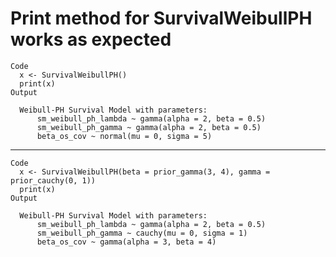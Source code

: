 # Print method for SurvivalWeibullPH works as expected

    Code
      x <- SurvivalWeibullPH()
      print(x)
    Output
      
      Weibull-PH Survival Model with parameters:
          sm_weibull_ph_lambda ~ gamma(alpha = 2, beta = 0.5)
          sm_weibull_ph_gamma ~ gamma(alpha = 2, beta = 0.5)
          beta_os_cov ~ normal(mu = 0, sigma = 5)
      

---

    Code
      x <- SurvivalWeibullPH(beta = prior_gamma(3, 4), gamma = prior_cauchy(0, 1))
      print(x)
    Output
      
      Weibull-PH Survival Model with parameters:
          sm_weibull_ph_lambda ~ gamma(alpha = 2, beta = 0.5)
          sm_weibull_ph_gamma ~ cauchy(mu = 0, sigma = 1)
          beta_os_cov ~ gamma(alpha = 3, beta = 4)
      

